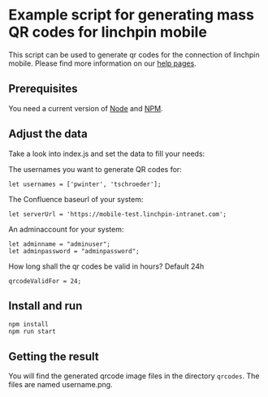# Example script for generating mass QR codes for linchpin mobile

This script can be used to generate qr codes for the connection of linchpin mobile. 
Please find more information on our [help pages](https://info.seibert-media.net/display/DOC/Generate+Linchpin+Mobile+Gateway+logins+via+script).

## Prerequisites

You need a current version of [Node](https://nodejs.org/en/) and [NPM](https://docs.npmjs.com/downloading-and-installing-node-js-and-npm).

## Adjust the data

Take a look into index.js and set the data to fill your needs:

The usernames you want to generate QR codes for:

    let usernames = ['pwinter', 'tschroeder'];

The Confluence baseurl of your system:

    let serverUrl = 'https://mobile-test.linchpin-intranet.com';

An adminaccount for your system:


    let adminname = "adminuser";
    let adminpassword = "adminpassword";

How long shall the qr codes be valid in hours? Default 24h

    qrcodeValidFor = 24;

## Install and run

    npm install
    npm run start

## Getting the result

You will find the generated qrcode image files in the directory `qrcodes`. The files are named username.png.
